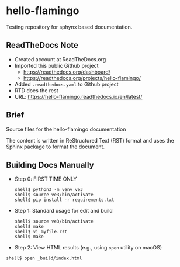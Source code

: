 # hello-flamingo
Testing repository for sphynx based documentation.

ReadTheDocs Note
----------------
 - Created account at ReadTheDocs.org
 - Imported this public Github project
    - https://readthedocs.org/dashboard/
    - https://readthedocs.org/projects/hello-flamingo/
 - Added `.readthedocs.yaml` to Github project
 - RTD does the rest
 - URL: https://hello-flamingo.readthedocs.io/en/latest/

Brief
-----
Source files for the hello-flamingo documentation

The content is written in ReStructured Text (RST) format and
uses the Sphinx package to format the document.

Building Docs Manually
----------------------

 * Step 0: FIRST TIME ONLY

   ```
   shell$ python3 -m venv ve3
   shell$ source ve3/bin/activate
   shell$ pip install -r requirements.txt
   ```


 * Step 1: Standard usage for edit and build

   ```
   shell$ source ve3/bin/activate
   shell$ make
   shell$ vi myfile.rst
   shell$ make
   ```

 *  Step 2: View HTML results (e.g., using ``open`` utility on macOS)

   ```
   shell$ open _build/index.html
   ```


